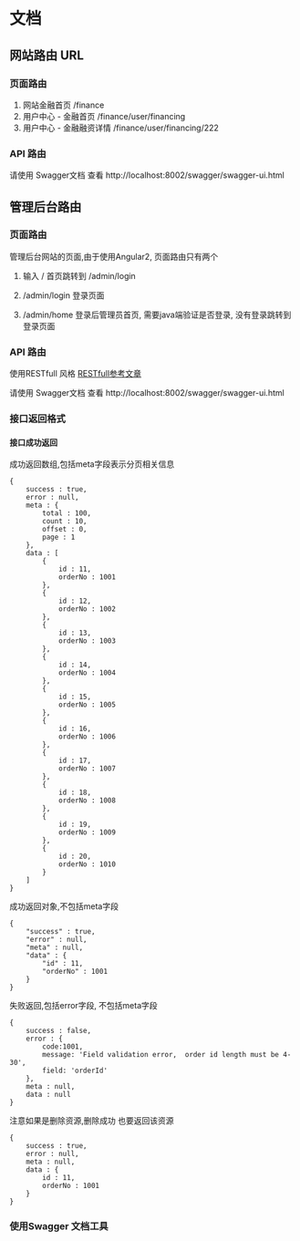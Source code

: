 # 文档

## 网站路由 URL

### 页面路由

1. 网站金融首页 /finance
2. 用户中心 - 金融首页 /finance/user/financing
3. 用户中心 - 金融融资详情 /finance/user/financing/222


### API 路由

请使用 Swagger文档 查看 http://localhost:8002/swagger/swagger-ui.html






## 管理后台路由

### 页面路由

管理后台网站的页面,由于使用Angular2, 页面路由只有两个

1. 输入 / 首页跳转到 /admin/login

2. /admin/login 登录页面

3. /admin/home  登录后管理员首页, 需要java端验证是否登录, 没有登录跳转到 登录页面


### API 路由

使用RESTfull 风格 [RESTfull参考文章](http://mherman.org/blog/2016/03/13/designing-a-restful-api-with-node-and-postgres)

请使用 Swagger文档 查看 http://localhost:8002/swagger/swagger-ui.html



### 接口返回格式

#### 接口成功返回 

成功返回数组,包括meta字段表示分页相关信息

```
{
    success : true,
    error : null,
    meta : {
        total : 100,
        count : 10,
        offset : 0,
        page : 1
    },
    data : [
        {
            id : 11,
            orderNo : 1001
        },
        {
            id : 12,
            orderNo : 1002
        },
        {
            id : 13,
            orderNo : 1003
        },
        {
            id : 14,
            orderNo : 1004
        },
        {
            id : 15,
            orderNo : 1005
        },
        {
            id : 16,
            orderNo : 1006
        },
        {
            id : 17,
            orderNo : 1007
        },
        {
            id : 18,
            orderNo : 1008
        },
        {
            id : 19,
            orderNo : 1009
        },
        {
            id : 20,
            orderNo : 1010
        }
    ]
}
```


成功返回对象,不包括meta字段

```
{
    "success" : true,
    "error" : null,
    "meta" : null,
    "data" : {
        "id" : 11,
        "orderNo" : 1001
    }
}
```

失败返回,包括error字段, 不包括meta字段

```
{
    success : false,
    error : {
        code:1001,
        message: 'Field validation error,  order id length must be 4-30',
        field: 'orderId'
    },
    meta : null,
    data : null
}
```

注意如果是删除资源,删除成功 也要返回该资源

```
{
    success : true,
    error : null,
    meta : null,
    data : {
        id : 11,
        orderNo : 1001
    }
}
```



### 使用Swagger 文档工具



